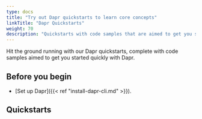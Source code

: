 ```yaml
---
type: docs
title: "Try out Dapr quickstarts to learn core concepts"
linkTitle: "Dapr Quickstarts"
weight: 70
description: "Quickstarts with code samples that are aimed to get you started quickly with Dapr"
---
```


Hit the ground running with our Dapr quickstarts, complete with code samples aimed to get you started quickly with Dapr.

## Before you begin

- [Set up Dapr]({{< ref "install-dapr-cli.md" >}}).

## Quickstarts